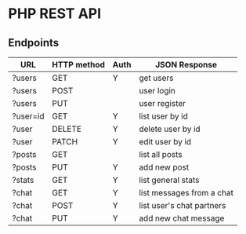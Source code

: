 # PHP REST API

## Endpoints

| URL             | HTTP method | Auth | JSON Response                |
|-----------------|-------------|------|------------------------------|
| ?users          |    GET      |  Y   |    get users                 |
| ?users          |    POST     |      |    user login                |
| ?users          |    PUT      |      |    user register             |
| ?user=id        |    GET      |  Y   |    list user by id           |
| ?user           |    DELETE   |  Y   |    delete user by id         |
| ?user           |    PATCH    |  Y   |    edit user by id           |
| ?posts          |    GET      |      |    list all posts            |
| ?posts          |    PUT      |  Y   |    add new post              |
| ?stats          |    GET      |  Y   |    list general stats        |
| ?chat           |    GET      |  Y   |    list messages from a chat |
| ?chat           |    POST     |  Y   |    list user's chat partners |
| ?chat           |    PUT      |  Y   |    add new chat message      |